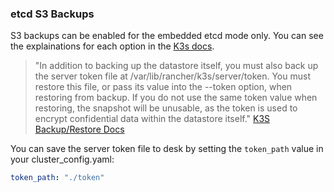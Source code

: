 ### etcd S3 Backups

S3 backups can be enabled for the embedded etcd mode only. You can see the explainations for each option in the [K3s docs](https://docs.k3s.io/cli/etcd-snapshot).

> "In addition to backing up the datastore itself, you must also back up the server token file at /var/lib/rancher/k3s/server/token. You must restore this file, or pass its value into the --token option, when restoring from backup. If you do not use the same token value when restoring, the snapshot will be unusable, as the token is used to encrypt confidential data within the datastore itself." [K3S Backup/Restore Docs](https://docs.k3s.io/datastore/backup-restore)

You can save the server token file to desk by setting the `token_path` value in your cluster_config.yaml:

```yaml
token_path: "./token"
```
